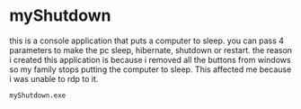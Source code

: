 # myShutdown
this is a console application that puts a computer to sleep. you can pass 4 parameters to make the pc sleep, hibernate, shutdown or restart.  the reason i created this application is because i removed all the buttons from windows so my family stops putting the computer to sleep.  This affected me because i was unable to rdp to it.
```
myShutdown.exe 
```
